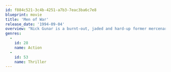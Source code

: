 ```yaml
---
id: f884c521-3c4b-4251-a7b3-7eac3ba6c7e8
blueprint: movie
title: 'Men of War'
release_date: '1994-09-04'
overview: "Nick Gunar is a burnt-out, jaded and hard-up former mercenary who is having a difficult time adjusting to civilian life. At the end of his rope, he is hired by the Nitro Mine Corporation to strong-arm the natives of a South China Sea island into giving up their rights to its valuable mineral resources. Nick loathes the thought of another mission, but this seemingly easy job will earn him enough money to get back with his estranged family. He recruits some of his former mercenary buddies to help him with the job. The island people refuse to give up their land and Nick decides to help them fight the greedy corporation that hired him. As greed and treachery begin to unravel, Nick's band of mercenaries choose sides."
genres:
  -
    id: 28
    name: Action
  -
    id: 53
    name: Thriller
---
```

